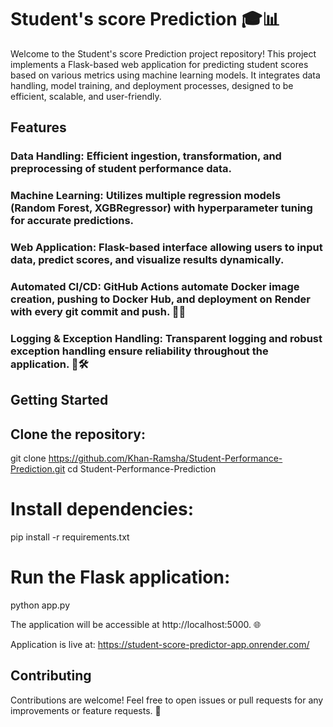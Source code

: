 # Student's score Prediction 🎓📊

Welcome to the Student's score Prediction project repository! 
This project implements a Flask-based web application for predicting student scores based on various metrics using machine learning models. 
It integrates data handling, model training, and deployment processes, designed to be efficient, scalable, and user-friendly.

## Features

### Data Handling: Efficient ingestion, transformation, and preprocessing of student performance data.

### Machine Learning: Utilizes multiple regression models (Random Forest, XGBRegressor) with hyperparameter tuning for accurate predictions.

### Web Application: Flask-based interface allowing users to input data, predict scores, and visualize results dynamically.

### Automated CI/CD: GitHub Actions automate Docker image creation, pushing to Docker Hub, and deployment on Render with every git commit and push. 🐳🚀

### Logging & Exception Handling: Transparent logging and robust exception handling ensure reliability throughout the application. 📝🛠️

## Getting Started
## Clone the repository:
git clone https://github.com/Khan-Ramsha/Student-Performance-Prediction.git
cd Student-Performance-Prediction
# Install dependencies:
pip install -r requirements.txt

# Run the Flask application:
python app.py

The application will be accessible at http://localhost:5000. 🌐

Application is live at: https://student-score-predictor-app.onrender.com/

## Contributing
Contributions are welcome! Feel free to open issues or pull requests for any improvements or feature requests. 🙌
